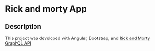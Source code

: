 # Rick and morty App

## Description
This project was developed with Angular, Bootstrap, and [Rick and Morty GraphQL API](https://rickandmortyapi.com/)

